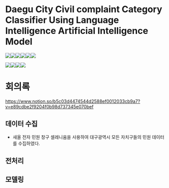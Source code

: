 # Daegu City Civil complaint Category Classifier Using Language Intelligence Artificial Intelligence Model
<img src="https://img.shields.io/badge/flask-000000?style=for-the-badge&logo=flask&logoColor=white"><img src="https://img.shields.io/badge/python-3776AB?style=for-the-badge&logo=python&logoColor=white"><img src="https://img.shields.io/badge/html5-E34F26?style=for-the-badge&logo=html5&logoColor=white"><img src="https://img.shields.io/badge/css-1572B6?style=for-the-badge&logo=css3&logoColor=white"><img src="https://img.shields.io/badge/javascript-F7DF1E?style=for-the-badge&logo=javascript&logoColor=black"><img src="https://img.shields.io/badge/bootstrap-7952B3?style=for-the-badge&logo=bootstrap&logoColor=white">


<img src="https://img.shields.io/badge/scikitlearn-F7931E?style=for-the-badge&logo=scikitlearn&logoColor=white"><img src="https://img.shields.io/badge/TensorFlow-FF6F00?style=for-the-badge&logo=Tensorflow&logoColor=white"><img src="https://img.shields.io/badge/Keras-D00000?style=for-the-badge&logo=Keras&logoColor=white"><img src="https://img.shields.io/badge/pytorch-EE4C2C?style=for-the-badge&logo=pytorch&logoColor=white">



# 회의록
https://www.notion.so/b5c03d4474544d2588ef0012033cb9a7?v=e89cdbe2f9204f0b98d737345e070bef

## 데이터 수집
  - <a herf="http://dongjak.eminwon.seoul.kr/emwp/gov/mogaha/ntis/web/emwp/cmmpotal/action/EmwpMainMgtAction.do">새올 전자 민원 창구</a> 
  셀레니움을 사용하여 대구광역시 모든 자치구들의 민원 데이터를 수집하였다.

## 전처리

## 모델링
